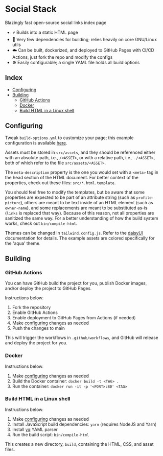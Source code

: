 # Social Stack
Blazingly fast open-source social links index page

* ⚡ Builds into a static HTML page
* 🚫 Very few dependencies for building; relies heavily on core GNU/Linux utils
* ☁️ Can be built, dockerized, and deployed to GitHub Pages with CI/CD Actions,
just fork the repo and modify the configs
* ⚙️ Easily configurable; a single YAML file holds all build options

## Index
* [Configuring](#configuring)
* [Building](#building)
    * [GitHub Actions](#github-actions)
    * [Docker](#docker)
    * [Build HTML in a Linux shell](#build-html-in-a-linux-shell)

## Configuring
Tweak `build-options.yml` to customize your page; this example configuration is
available [here](https://atomicul.github.io/social-stack).

Assets must be stored in `src/assets`, and they should be referenced either with
an absolute path, i.e., `/<ASSET>`, or with a relative path, i.e., `./<ASSET>`, both
of which refer to the file `src/assets/<ASSET>`.

The `meta-description` property is the one you would set with a `<meta>` tag in
the head section of the HTML document. For better context of the properties, check
out these files: `src/*.html.template`.

You should feel free to modify the templates, but be aware that some properties
are expected to be part of an attribute string (such as `profile-picture`), others
are meant to be text inside of an HTML element (such as `owner-name`), and some
replacements are meant to be substituted as-is (`links` is replaced that way).
Because of this reason, not all properties are sanitized the same way. For a better
understanding of how the build system works, check out `bin/compile-html`.

Themes can be changed in `tailwind.config.js`. Refer to
the [daisyUI](https://v4.daisyui.com/docs/themes) documentation
for details. The example assets are colored specifically for
the 'aqua' theme.

## Building
### GitHub Actions
You can have GitHub build the project for you, publish Docker images, and/or
deploy the project to GitHub Pages.

Instructions below:
1. Fork the repository
2. Enable GitHub Actions
3. Enable deployment to GitHub Pages from Actions (if needed)
4. Make [configuring](#configuring) changes as needed
5. Push the changes to main

This will trigger the workflows in `.github/workflows`, and GitHub will release
and deploy the project for you.

### Docker
Instructions below:
1. Make [configuring](#configuring) changes as needed
2. Build the Docker container: `docker build -t <TAG> .`
3. Run the container: `docker run -it -p '<PORT>:80' <TAG>`

### Build HTML in a Linux shell
Instructions below:
1. Make [configuring](#configuring) changes as needed
2. Install JavaScript build dependencies: `yarn` (requires NodeJS and Yarn)
3. Install [yq](https://github.com/mikefarah/yq) YAML parser
4. Run the build script: `bin/compile-html`

This creates a new directory, `build`, containing the HTML, CSS, and asset files.
